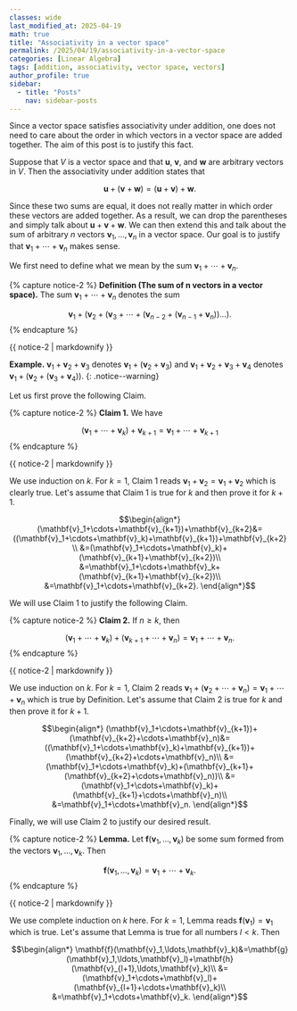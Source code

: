 ```yaml
---
classes: wide
last_modified_at: 2025-04-19
math: true
title: "Associativity in a vector space"
permalink: /2025/04/19/associativity-in-a-vector-space
categories: [Linear Algebra]
tags: [addition, associativity, vector space, vectors]
author_profile: true
sidebar:
  - title: "Posts"
    nav: sidebar-posts
---
```

Since a vector space satisfies associativity under addition, one does 
not need to care about the order in which vectors in a vector space are
added together. The aim of this post is to justify this fact.

Suppose that $V$ is a vector space and that $\mathbf{u}$, 
$\mathbf{v}$, and $\mathbf{w}$ are arbitrary vectors in $V$. Then the
associativity under addition states that

$$\mathbf{u}+(\mathbf{v}+\mathbf{w})=(\mathbf{u}+\mathbf{v})+\mathbf{w}.$$

Since these two sums are equal, it does not really matter in which 
order these vectors are added together. As a result, we can drop
the parentheses and simply talk about $\mathbf{u}+\mathbf{v}+
\mathbf{w}$. We can then extend this and talk about the sum of 
arbitrary $n$ vectors $\mathbf{v}_1,\ldots,\mathbf{v}_n$ in a vector
space. Our goal is to justify that $\mathbf{v}_1+\cdots+\mathbf{v}_n$
makes sense.

We first need to define what we mean by the sum
$\mathbf{v}_1+\cdots+\mathbf{v}_n$.

{% capture notice-2 %}
**Definition (The sum of $\boldsymbol{n}$ vectors in a vector space).**
The sum $\mathbf{v}_1+\cdots+\mathbf{v}_n$ denotes the sum

$$\mathbf{v}_1+(\mathbf{v}_2+(\mathbf{v}_3+\cdots+(\mathbf{v}_{n-2}+(\mathbf{v}_{n-1}+\mathbf{v}_n))\ldots).$$
{% endcapture %}

<div class="notice--success">{{ notice-2 | markdownify }}</div>

**Example.** $\mathbf{v}_1+\mathbf{v}_2+\mathbf{v}_3$ denotes $\mathbf{v}_1+(\mathbf{v}_2+\mathbf{v}_3)$ and
$\mathbf{v}_1+\mathbf{v}_2+\mathbf{v}_3+\mathbf{v}_4$ denotes $\mathbf{v}_1+(\mathbf{v}_2+(\mathbf{v}_3+\mathbf{v}_4))$.
{: .notice--warning}

Let us first prove the following Claim.

{% capture notice-2 %}
**Claim 1.** We have

$$
(\mathbf{v}_1+\cdots+\mathbf{v}_k)+\mathbf{v}_{k+1}=\mathbf{v}_1+\cdots+\mathbf{v}_{k+1}$$
{% endcapture %}

<div class="notice--info">{{ notice-2 | markdownify }}</div>

We use induction on $k$. For $k=1$, Claim 1 reads $\mathbf{v}_1+\mathbf{v}_2=\mathbf{v}_1+\mathbf{v}_2$ which is clearly true.
Let's assume that Claim 1 is true for $k$ and then prove it for
$k+1$.

$$\begin{align*}
(\mathbf{v}_1+\cdots+\mathbf{v}_{k+1})+\mathbf{v}_{k+2}&=((\mathbf{v}_1+\cdots+\mathbf{v}_k)+\mathbf{v}_{k+1})+\mathbf{v}_{k+2}
\\
&=(\mathbf{v}_1+\cdots+\mathbf{v}_k)+(\mathbf{v}_{k+1}+\mathbf{v}_{k+2})\\
&=\mathbf{v}_1+\cdots+\mathbf{v}_k+(\mathbf{v}_{k+1}+\mathbf{v}_{k+2})\\
&=\mathbf{v}_1+\cdots+\mathbf{v}_{k+2}.
\end{align*}$$

We will use Claim 1 to justify the following Claim.

{% capture notice-2 %}
**Claim 2.**
If $n\geq k$, then

$$(\mathbf{v}_1+\cdots+\mathbf{v}_k)+(\mathbf{v}_{k+1}+\cdots+\mathbf{v}_n)=\mathbf{v}_1+\cdots+\mathbf{v}_n.$$
{% endcapture %}

<div class="notice--info">{{ notice-2 | markdownify }}</div>

We use induction on $k$. For $k=1$, Claim 2 reads $\mathbf{v}_1+(\mathbf{v}_2+\cdots+\mathbf{v}_n)=\mathbf{v}_1+\cdots+\mathbf{v}_n$
which is true by Definition. Let's assume that Claim 2 is true for $k$ and then prove it for
$k+1$.

$$\begin{align*}
(\mathbf{v}_1+\cdots+\mathbf{v}_{k+1})+(\mathbf{v}_{k+2}+\cdots+\mathbf{v}_n)&=
((\mathbf{v}_1+\cdots+\mathbf{v}_k)+\mathbf{v}_{k+1})+(\mathbf{v}_{k+2}+\cdots+\mathbf{v}_n)\\
&=(\mathbf{v}_1+\cdots+\mathbf{v}_k)+(\mathbf{v}_{k+1}+(\mathbf{v}_{k+2}+\cdots+\mathbf{v}_n))\\
&=(\mathbf{v}_1+\cdots+\mathbf{v}_k)+(\mathbf{v}_{k+1}+\cdots+\mathbf{v}_n)\\
&=\mathbf{v}_1+\cdots+\mathbf{v}_n.
\end{align*}$$

Finally, we will use Claim 2 to justify our desired result.

{% capture notice-2 %}
**Lemma.** 
Let $\mathbf{f}(\mathbf{v}_1,\ldots,\mathbf{v}_k)$ be some sum formed from the vectors
$\mathbf{v}_1,\ldots,\mathbf{v}_k$. Then

$$\mathbf{f}(\mathbf{v}_1,\ldots,\mathbf{v}_k)=\mathbf{v}_1+\cdots+\mathbf{v}_k.$$
{% endcapture %}

<div class="notice--info">{{ notice-2 | markdownify }}</div>

We use complete induction on $k$ here. For $k=1$, Lemma reads $\mathbf{f}(\mathbf{v}_1)=\mathbf{v}_1$ which is true. Let's assume that
Lemma is true for all numbers $l< k$. Then

$$\begin{align*}
\mathbf{f}(\mathbf{v}_1,\ldots,\mathbf{v}_k)&=\mathbf{g}(\mathbf{v}_1,\ldots,\mathbf{v}_l)+\mathbf{h}(\mathbf{v}_{l+1},\ldots,\mathbf{v}_k)\\
&=(\mathbf{v}_1+\cdots+\mathbf{v}_l)+(\mathbf{v}_{l+1}+\cdots+\mathbf{v}_k)\\
&=\mathbf{v}_1+\cdots+\mathbf{v}_k.
\end{align*}$$
